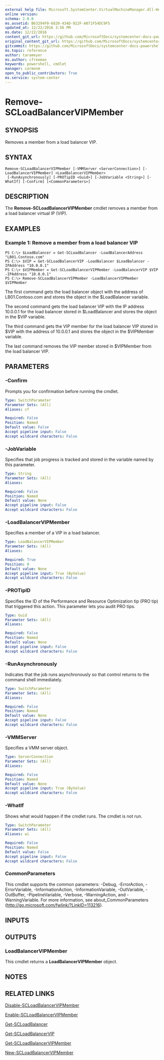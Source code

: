 ```yaml
---
external help file: Microsoft.SystemCenter.VirtualMachineManager.dll-Help.xml
online version: 
schema: 2.0.0
ms.assetid: B63294F0-6820-434D-922F-A071F54DC9F5
updated_at: 12/22/2016 3:56 PM
ms.date: 12/22/2016
content_git_url: https://github.com/MicrosoftDocs/systemcenter-docs-powershell/blob/live/systemcenter-cmdlets/SystemCenter2016/VirtualMachineManager/vlatest/Remove-SCLoadBalancerVIPMember.md
original_content_git_url: https://github.com/MicrosoftDocs/systemcenter-docs-powershell/blob/live/systemcenter-cmdlets/SystemCenter2016/VirtualMachineManager/vlatest/Remove-SCLoadBalancerVIPMember.md
gitcommit: https://github.com/MicrosoftDocs/systemcenter-docs-powershell/blob/96e5647587661652225fbdd2c797cd4d59d542bc/systemcenter-cmdlets/SystemCenter2016/VirtualMachineManager/vlatest/Remove-SCLoadBalancerVIPMember.md
ms.topic: reference
author: tarameyer
ms.author: cfreeman
keywords: powershell, cmdlet
manager: carmonm
open_to_public_contributors: True
ms.service: system-center
---
```


# Remove-SCLoadBalancerVIPMember

## SYNOPSIS
Removes a member from a load balancer VIP.

## SYNTAX

```
Remove-SCLoadBalancerVIPMember [-VMMServer <ServerConnection>] [-LoadBalancerVIPMember] <LoadBalancerVIPMember>
 [-RunAsynchronously] [-PROTipID <Guid>] [-JobVariable <String>] [-WhatIf] [-Confirm] [<CommonParameters>]
```

## DESCRIPTION
The **Remove-SCLoadBalancerVIPMember** cmdlet removes a member from a load balancer virtual IP (VIP).

## EXAMPLES

### Example 1: Remove a member from a load balancer VIP
```
PS C:\> $LoadBalancer = Get-SCLoadBalancer -LoadBalancerAddress "LB01.Contoso.com"
PS C:\> $VIP = Get-SCLoadBalancerVIP -LoadBalancer $LoadBalancer -IPAddress "10.0.0.1"
PS C:\> $VIPMember = Get-SCLoadBalancerVIPMember -LoadBalancerVIP $VIP -IPAddress "10.0.0.1"
PS C:\> Remove-SCLoadBalancerVIPMember -LoadBalancerVIPMember $VIPMember
```

The first command gets the load balancer object with the address of LB01.Contoso.com and stores the object in the $LoadBalancer variable.

The second command gets the load balancer VIP with the IP address 10.0.0.1 for the load balancer stored in $LoadBalancer and stores the object in the $VIP variable.

The third command gets the VIP member for the load balancer VIP stored in $VIP with the address of 10.0.0.1 and stores the object in the $VIPMember variable.

The last command removes the VIP member stored in $VIPMember from the load balancer VIP.

## PARAMETERS

### -Confirm
Prompts you for confirmation before running the cmdlet.

```yaml
Type: SwitchParameter
Parameter Sets: (All)
Aliases: cf

Required: False
Position: Named
Default value: False
Accept pipeline input: False
Accept wildcard characters: False
```

### -JobVariable
Specifies that job progress is tracked and stored in the variable named by this parameter.

```yaml
Type: String
Parameter Sets: (All)
Aliases: 

Required: False
Position: Named
Default value: None
Accept pipeline input: False
Accept wildcard characters: False
```

### -LoadBalancerVIPMember
Specifies a member of a VIP in a load balancer.

```yaml
Type: LoadBalancerVIPMember
Parameter Sets: (All)
Aliases: 

Required: True
Position: 0
Default value: None
Accept pipeline input: True (ByValue)
Accept wildcard characters: False
```

### -PROTipID
Specifies the ID of the Performance and Resource Optimization tip (PRO tip) that triggered this action.
This parameter lets you audit PRO tips.

```yaml
Type: Guid
Parameter Sets: (All)
Aliases: 

Required: False
Position: Named
Default value: None
Accept pipeline input: False
Accept wildcard characters: False
```

### -RunAsynchronously
Indicates that the job runs asynchronously so that control returns to the command shell immediately.

```yaml
Type: SwitchParameter
Parameter Sets: (All)
Aliases: 

Required: False
Position: Named
Default value: None
Accept pipeline input: False
Accept wildcard characters: False
```

### -VMMServer
Specifies a VMM server object.

```yaml
Type: ServerConnection
Parameter Sets: (All)
Aliases: 

Required: False
Position: Named
Default value: None
Accept pipeline input: True (ByValue)
Accept wildcard characters: False
```

### -WhatIf
Shows what would happen if the cmdlet runs.
The cmdlet is not run.

```yaml
Type: SwitchParameter
Parameter Sets: (All)
Aliases: wi

Required: False
Position: Named
Default value: False
Accept pipeline input: False
Accept wildcard characters: False
```

### CommonParameters
This cmdlet supports the common parameters: -Debug, -ErrorAction, -ErrorVariable, -InformationAction, -InformationVariable, -OutVariable, -OutBuffer, -PipelineVariable, -Verbose, -WarningAction, and -WarningVariable. For more information, see about_CommonParameters (http://go.microsoft.com/fwlink/?LinkID=113216).

## INPUTS

## OUTPUTS

### LoadBalancerVIPMember
This cmdlet returns a **LoadBalancerVIPMember** object.

## NOTES

## RELATED LINKS

[Disable-SCLoadBalancerVIPMember](xref:SystemCenter2016/VirtualMachineManager/vlatest/Disable-SCLoadBalancerVIPMember.md)

[Enable-SCLoadBalancerVIPMember](xref:SystemCenter2016/VirtualMachineManager/vlatest/Enable-SCLoadBalancerVIPMember.md)

[Get-SCLoadBalancer](xref:SystemCenter2016/VirtualMachineManager/vlatest/Get-SCLoadBalancer.md)

[Get-SCLoadBalancerVIP](xref:SystemCenter2016/VirtualMachineManager/vlatest/Get-SCLoadBalancerVIP.md)

[Get-SCLoadBalancerVIPMember](xref:SystemCenter2016/VirtualMachineManager/vlatest/Get-SCLoadBalancerVIPMember.md)

[New-SCLoadBalancerVIPMember](xref:SystemCenter2016/VirtualMachineManager/vlatest/New-SCLoadBalancerVIPMember.md)

